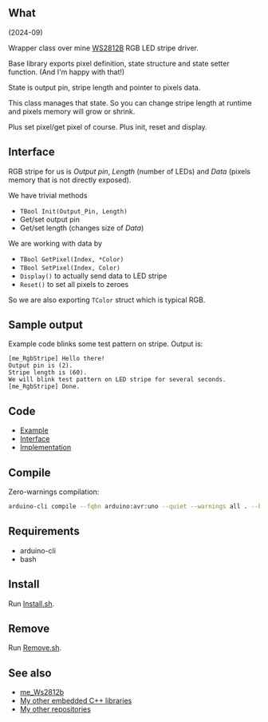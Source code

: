 ## What

(2024-09)

Wrapper class over mine [WS2812B][me_Ws2812b] RGB LED stripe driver.

Base library exports pixel definition, state structure and state setter
function. (And I'm happy with that!)

State is output pin, stripe length and pointer to pixels data.

This class manages that state. So you can change stripe length at
runtime and pixels memory will grow or shrink.

Plus set pixel/get pixel of course. Plus init, reset and display.


## Interface

RGB stripe for us is _*Output pin*_, _*Length*_ (number of LEDs) and
_*Data*_ (pixels memory that is not directly exposed).

We have trivial methods

  * `TBool Init(Output_Pin, Length)`
  * Get/set output pin
  * Get/set length (changes size of _Data_)

We are working with data by

  * `TBool GetPixel(Index, *Color)`
  * `TBool SetPixel(Index, Color)`
  * `Display()` to actually send data to LED stripe
  * `Reset()` to set all pixels to zeroes

So we are also exporting `TColor` struct which is typical RGB.


## Sample output

Example code blinks some test pattern on stripe.
Output is:

```
[me_RgbStripe] Hello there!
Output pin is (2).
Stripe length is (60).
We will blink test pattern on LED stripe for several seconds.
[me_RgbStripe] Done.

```

## Code

* [Example][Example]
* [Interface][Interface]
* [Implementation][Implementation]


## Compile

Zero-warnings compilation:

```bash
arduino-cli compile --fqbn arduino:avr:uno --quiet --warnings all . --build-property compiler.cpp.extra_flags="-std=c++1z"
```


## Requirements

  * arduino-cli
  * bash


## Install

Run [Install.sh](Install.sh).


## Remove

Run [Remove.sh](Remove.sh).


## See also

* [me_Ws2812b][me_Ws2812b]
* [My other embedded C++ libraries](https://github.com/martin-eden/Embedded_Crafts/tree/master/Parts)
* [My other repositories](https://github.com/martin-eden/contents)

[Example]: examples/me_RgbStripe/me_RgbStripe.ino
[Interface]: src/me_RgbStripe.h
[Implementation]: src/me_RgbStripe.cpp
[me_Ws2812b]: https://github.com/martin-eden/Embedded-me_Ws2812b
